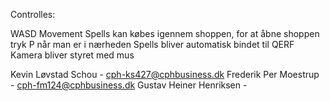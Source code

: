 Controlles:

WASD Movement
Spells kan købes igennem shoppen, for at åbne shoppen tryk P når man er i nærheden
Spells bliver automatisk bindet til QERF
Kamera bliver styret med mus



Kevin Løvstad Schou - cph-ks427@cphbusiness.dk
Frederik Per Moestrup - cph-fm124@cphbusiness.dk
Gustav Heiner Henriksen - 
